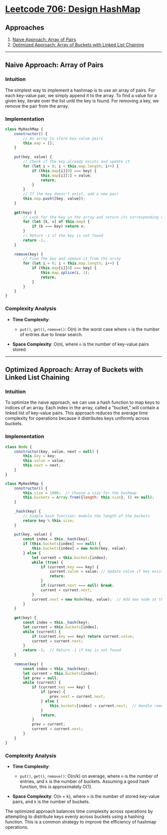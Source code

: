 # [Leetcode 706: Design HashMap](https://leetcode.com/problems/design-hashmap/)

## Approaches
1. [Naive Approach: Array of Pairs](#naive-approach-array-of-pairs)
2. [Optimized Approach: Array of Buckets with Linked List Chaining](#optimized-approach-array-of-buckets-with-linked-list-chaining)

---

## Naive Approach: Array of Pairs

### Intuition
The simplest way to implement a hashmap is to use an array of pairs. For each key-value pair, we simply append it to the array. To find a value for a given key, iterate over the list until the key is found. For removing a key, we remove the pair from the array.

### Implementation

```javascript
class MyHashMap {
    constructor() {
        // An array to store key-value pairs
        this.map = [];
    }
    
    put(key, value) {
        // Check if the key already exists and update it
        for (let i = 0; i < this.map.length; i++) {
            if (this.map[i][0] === key) {
                this.map[i][1] = value;
                return;
            }
        }
        // If the key doesn't exist, add a new pair
        this.map.push([key, value]);
    }
    
    get(key) {
        // Look for the key in the array and return its corresponding value
        for (let [k, v] of this.map) {
            if (k === key) return v;
        }
        // Return -1 if the key is not found
        return -1;
    }
    
    remove(key) {
        // Find the key and remove it from the array
        for (let i = 0; i < this.map.length; i++) {
            if (this.map[i][0] === key) {
                this.map.splice(i, 1);
                return;
            }
        }
    }
}
```

### Complexity Analysis
- **Time Complexity**:
  - `put()`, `get()`, `remove()`: O(n) in the worst case where `n` is the number of entries due to linear search.

- **Space Complexity**: O(n), where `n` is the number of key-value pairs stored.

---

## Optimized Approach: Array of Buckets with Linked List Chaining

### Intuition
To optimize the naive approach, we can use a hash function to map keys to indices of an array. Each index in the array, called a "bucket," will contain a linked list of key-value pairs. This approach reduces the average time complexity for operations because it distributes keys uniformly across buckets.

### Implementation

```javascript
class Node {
    constructor(key, value, next = null) {
        this.key = key;
        this.value = value;
        this.next = next;
    }
}

class MyHashMap {
    constructor() {
        this.size = 1000;  // Choose a size for the hashmap
        this.buckets = Array.from({length: this.size}, () => null);
    }
    
    _hash(key) {
        // Simple hash function: modulo the length of the buckets
        return key % this.size;
    }
    
    put(key, value) {
        const index = this._hash(key);
        if (this.buckets[index] === null) {
            this.buckets[index] = new Node(key, value);
        } else {
            let current = this.buckets[index];
            while (true) {
                if (current.key === key) {
                    current.value = value; // Update value if key exists
                    return;
                }
                if (current.next === null) break;
                current = current.next;
            }
            current.next = new Node(key, value);  // Add new node at the end
        }
    }
    
    get(key) {
        const index = this._hash(key);
        let current = this.buckets[index];
        while (current) {
            if (current.key === key) return current.value;
            current = current.next;
        }
        return -1;  // Return -1 if key is not found
    }
    
    remove(key) {
        const index = this._hash(key);
        let current = this.buckets[index];
        let prev = null;
        while (current) {
            if (current.key === key) {
                if (prev) {
                    prev.next = current.next;
                } else {
                    this.buckets[index] = current.next;  // Handle removal of head node
                }
                return;
            }
            prev = current;
            current = current.next;
        }
    }
}
```

### Complexity Analysis
- **Time Complexity**:
  - `put()`, `get()`, `remove()`: O(n/k) on average, where `n` is the number of entries, and `k` is the number of buckets. Assuming a good hash function, this is approximately O(1).

- **Space Complexity**: O(n + k), where `n` is the number of stored key-value pairs, and `k` is the number of buckets.

The optimized approach balances time complexity across operations by attempting to distribute keys evenly across buckets using a hashing function. This is a common strategy to improve the efficiency of hashmap operations.

